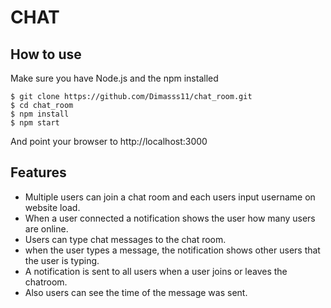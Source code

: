 # CHAT

## How to use
Make sure you have Node.js and the npm  installed
```
$ git clone https://github.com/Dimasss11/chat_room.git 
$ cd chat_room
$ npm install
$ npm start
```
And point your browser to http://localhost:3000

## Features
- Multiple users can join a chat room and each users input username on website load.
- When a user connected a notification shows the user how many users are online.
- Users can type chat messages to the chat room.
- when the user types a message, the notification shows other users that the user is typing.
- A notification is sent to all users when a user joins or leaves the chatroom.
- Also users can see the time of the message was sent.